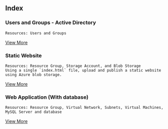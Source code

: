 
## Index

### Users and Groups - Active Directory
	Resources: Users and Groups
[View More](./01-Active-Directory/)


### Static Website 
	Resources: Resource Group, Storage Account, and Blob Storage
	Using a single `index.html` file, upload and publish a static website using Azure blob storage.
[View More](./02-Static-website/)


### Web Application (With database)
	Resources: Resource Group, Virtual Network, Subnets, Virtual Machines, MySQL Server and database
[View More](./03-Web-application-with-database/)
